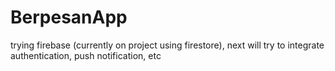 # BerpesanApp

trying firebase (currently on project using firestore), next will try to integrate authentication, push notification, etc
